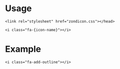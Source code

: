 # Usage

`<link rel="stylesheet" href="zondicon.css"></head>`

`<i class="fa-{icon-name}"></i>`

# Example 

`<i class="fa-add-outline"></i>`
